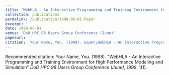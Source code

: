 ```yaml
---
title: "WebHLA - An Interactive Programming and Training Environment for High Performance Modeling and Simulation"
collection: publications
permalink: /publication/1998-06-01-Paper
excerpt: ''
date: 1998-06-01
venue: 'DoD HPC 98 Users Group Conference (June)'
paperurl: ''
citation: 'Your Name, You. (1998). &quot;WebHLA - An Interactive Programming and Training Environment for High Performance Modeling and Simulation&quot;, <i>DoD HPC 98 Users Group Conference (June), 1998</i>. 1(1).'
---
```


Recommended citation: Your Name, You. (1998). "WebHLA - An Interactive Programming and Training Environment for High Performance Modeling and Simulation" <i>DoD HPC 98 Users Group Conference (June), 1998</i>. 1(1).
